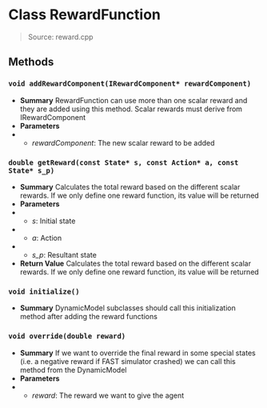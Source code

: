 # Class RewardFunction
> Source: reward.cpp
## Methods
### ``void addRewardComponent(IRewardComponent* rewardComponent)``
* **Summary**
  RewardFunction can use more than one scalar reward and they are added using this method. Scalar rewards must derive from IRewardComponent
* **Parameters**
* * _rewardComponent_: The new scalar reward to be added
### ``double getReward(const State* s, const Action* a, const State* s_p)``
* **Summary**
  Calculates the total reward based on the different scalar rewards. If we only define one reward function, its value will be returned
* **Parameters**
* * _s_: Initial state
* * _a_: Action
* * _s_p_: Resultant state
* **Return Value**
  Calculates the total reward based on the different scalar rewards. If we only define one reward function, its value will be returned
### ``void initialize()``
* **Summary**
  DynamicModel subclasses should call this initialization method after adding the reward functions
### ``void override(double reward)``
* **Summary**
  If we want to override the final reward in some special states (i.e. a negative reward if FAST simulator crashed) we can call this method from the DynamicModel
* **Parameters**
* * _reward_: The reward we want to give the agent

